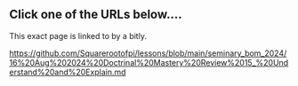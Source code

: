 ## Click one of the URLs below....

This exact page is linked to by a bitly.

https://github.com/Squarerootofpi/lessons/blob/main/seminary_bom_2024/16%20Aug%202024%20Doctrinal%20Mastery%20Review%2015_%20Understand%20and%20Explain.md

